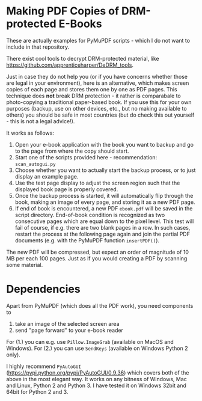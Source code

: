 # Making PDF Copies of DRM-protected E-Books
These are actually examples for PyMuPDF scripts - which I do not want to include in that repository.

There exist cool tools to decrypt DRM-protected material, like https://github.com/apprenticeharper/DeDRM_tools.

Just in case they do not help you (or if you have concerns whether those are legal in your environment), here is an alternative, which makes screen copies of each page and stores them one by one as PDF pages. This technique does **not** break DRM protection - it rather is comparabale to photo-copying a traditional paper-based book. If you use this for your own purposes (backup, use on other devices, etc., but no making available to others) you should be safe in most countries (but do check this out yourself - this is not a legal advice!).

It works as follows:

1. Open your e-book application with the book you want to backup and go to the page from where the copy should start.
2. Start one of the scripts provided here - recommendation: `scan_autogui.py`
3. Choose whether you want to actually start the backup process, or to just display an example page.
4. Use the test page display to adjust the screen region such that the displayed book page is properly covered.
5. Once the backup process is started, it will automatically flip through the book, making an image of every page, and storing it as a new PDF page.
6. If end of book is encountered, a new PDF ``ebook.pdf`` will be saved in the script directory. End-of-book condition is recognized as two consecutive pages which are equal down to the pixel level. This test will fail of course, if e.g. there are two blank pages in a row. In such cases, restart the process at the following page again and join the partial PDF documents (e.g. with the PyMuPDF function ``insertPDF()``).

The new PDF will be compressed, but expect an order of magnitude of 10 MB per each 100 pages. Just as if you would creating a PDF by scanning some material.

# Dependencies
Apart from PyMuPDF (which does all the PDF work), you need components to

1. take an image of the selected screen area
2. send "page forward" to your e-book reader

For (1.) you can e.g. use ``Pillow.ImageGrab`` (available on MacOS and Windows). For (2.) you can use `SendKeys` (available on Windows Python 2 only).

I highly recommend `PyAutoGUI` (https://pypi.python.org/pypi/PyAutoGUI/0.9.36) which covers both of the above in the most elegant way. It works on any bitness of Windows, Mac and Linux, Python 2 and Python 3. I have tested it on Windows 32bit and 64bit for Python 2 and 3.
